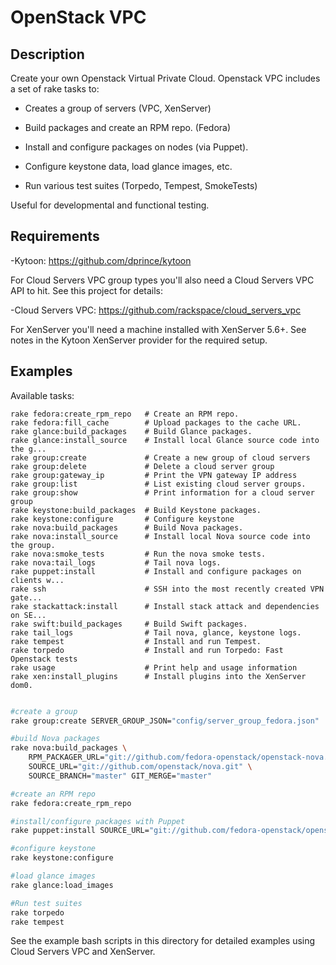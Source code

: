 OpenStack VPC
=============

Description
-----------

Create your own Openstack Virtual Private Cloud. Openstack VPC includes a set of rake tasks to:

 * Creates a group of servers (VPC, XenServer)

 * Build packages and create an RPM repo. (Fedora)

 * Install and configure packages on nodes (via Puppet).

 * Configure keystone data, load glance images, etc.

 * Run various test suites (Torpedo, Tempest, SmokeTests)

Useful for developmental and functional testing.

Requirements
------------

 -Kytoon: https://github.com/dprince/kytoon

For Cloud Servers VPC group types you'll also need a Cloud Servers VPC
API to hit. See this project for details:

 -Cloud Servers VPC: https://github.com/rackspace/cloud_servers_vpc

For XenServer you'll need a machine installed with XenServer 5.6+. See
notes in the Kytoon XenServer provider for the required setup.

Examples
--------

Available tasks:

	rake fedora:create_rpm_repo   # Create an RPM repo.
	rake fedora:fill_cache        # Upload packages to the cache URL.
	rake glance:build_packages    # Build Glance packages.
	rake glance:install_source    # Install local Glance source code into the g...
	rake group:create             # Create a new group of cloud servers
	rake group:delete             # Delete a cloud server group
	rake group:gateway_ip         # Print the VPN gateway IP address
	rake group:list               # List existing cloud server groups.
	rake group:show               # Print information for a cloud server group
	rake keystone:build_packages  # Build Keystone packages.
	rake keystone:configure       # Configure keystone
	rake nova:build_packages      # Build Nova packages.
	rake nova:install_source      # Install local Nova source code into the group.
	rake nova:smoke_tests         # Run the nova smoke tests.
	rake nova:tail_logs           # Tail nova logs.
	rake puppet:install           # Install and configure packages on clients w...
	rake ssh                      # SSH into the most recently created VPN gate...
	rake stackattack:install      # Install stack attack and dependencies on SE...
	rake swift:build_packages     # Build Swift packages.
	rake tail_logs                # Tail nova, glance, keystone logs.
	rake tempest                  # Install and run Tempest.
	rake torpedo                  # Install and run Torpedo: Fast Openstack tests
	rake usage                    # Print help and usage information
	rake xen:install_plugins      # Install plugins into the XenServer dom0.


```bash

#create a group
rake group:create SERVER_GROUP_JSON="config/server_group_fedora.json"

#build Nova packages
rake nova:build_packages \
    RPM_PACKAGER_URL="git://github.com/fedora-openstack/openstack-nova.git" \
    SOURCE_URL="git://github.com/openstack/nova.git" \
    SOURCE_BRANCH="master" GIT_MERGE="master"

#create an RPM repo
rake fedora:create_rpm_repo

#install/configure packages with Puppet
rake puppet:install SOURCE_URL="git://github.com/fedora-openstack/openstack-puppet.git" PUPPET_CONFIG="single_node_mysql"

#configure keystone
rake keystone:configure

#load glance images
rake glance:load_images

#Run test suites
rake torpedo
rake tempest

```
See the example bash scripts in this directory for detailed examples using Cloud Servers VPC and XenServer.

